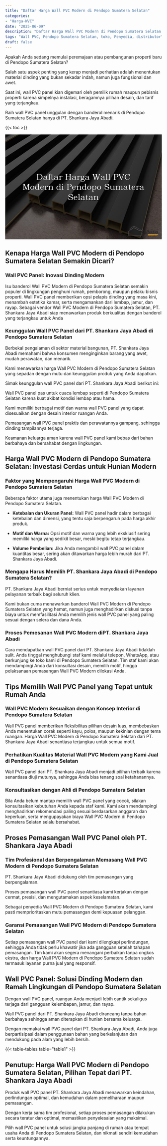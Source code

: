 ```yaml
---
title: "Daftar Harga Wall PVC Modern di Pendopo Sumatera Selatan"
categories: 
- "Harga-WVC"
date: "2025-06-09"
description: "Daftar Harga Wall PVC Modern di Pendopo Sumatera Selatan untuk hunian, office, dan ritel. Panel terbaik, variasi motif, pilihan warna elegan, beserta layanan penempatan ditangani oleh tim profesional dan garansi resmi!|Layanan penyediaan Wall PVC Modern di Pendopo Sumatera Selatan untuk kebutuhan rumah, kantor, atau ritel, beserta panel unggulan dan instalasi oleh tim berpengalaman serta garansi resmi.|Alternatif Wall PVC Modern di Pendopo Sumatera Selatan yang andal untuk hunian, office, serta gerai, bersama panel unggulan dan penempatan ditangani oleh tenaga ahli ahli serta jaminan resmi.|Penjualan Wall PVC Modern di Pendopo Sumatera Selatan untuk tempat tinggal, perkantoran, dan toko, dengan panel unggulan dan pemasangan oleh tim berpengalaman, lengkap dengan jaminan resmi.}"
tags: "Wall PVC, Pendopo Sumatera Selatan, toko, Penyedia, distributor"
draft: false
---
```


Apakah Anda sedang memulai peremajaan atau pembangunan properti baru di Pendopo Sumatera Selatan?

Salah satu aspek penting yang kerap menjadi perhatian adalah menentukan material dinding yang bukan sekadar indah, namun juga fungsional dan awet.

Saat ini, wall PVC panel kian digemari oleh pemilik rumah maupun pebisnis properti karena simpelnya instalasi, beragamnya pilihan desain, dan tarif yang terjangkau.

Raih wall PVC panel unggulan dengan banderol menarik di Pendopo Sumatera Selatan hanya di PT. Shankara Jaya Abadi.

{{< toc >}}

![Daftar Harga Wall PVC Modern di Pendopo Sumatera Selatan](/images/Harga-WVC/Daftar-Harga-Wall-PVC-Modern-di-Pendopo-Sumatera-Selatan.png)


## Kenapa Harga Wall PVC Modern di Pendopo Sumatera Selatan Semakin Dicari?

### Wall PVC Panel: Inovasi Dinding Modern

Isu banderol Wall PVC Modern di Pendopo Sumatera Selatan semakin populer di lingkungan penghuni rumah, pemborong, maupun pelaku bisnis properti. Wall PVC panel memberikan opsi pelapis dinding yang masa kini, menambah estetika kamar, serta mengamankan dari lembap, jamur, dan rayap. Sebagai vendor Wall PVC Modern di Pendopo Sumatera Selatan, PT. Shankara Jaya Abadi siap menawarkan produk berkualitas dengan banderol yang terjangkau untuk Anda

### Keunggulan Wall PVC Panel dari PT. Shankara Jaya Abadi di Pendopo Sumatera Selatan

Berbekal pengalaman di sektor material bangunan, PT. Shankara Jaya Abadi memahami bahwa konsumen menginginkan barang yang awet, mudah perawatan, dan menarik.

Kami menawarkan harga Wall PVC Modern di Pendopo Sumatera Selatan yang sepadan dengan mutu dan keunggulan produk yang Anda dapatkan.

Simak keunggulan wall PVC panel dari PT. Shankara Jaya Abadi berikut ini:

Wall PVC panel pas untuk cuaca lembap seperti di Pendopo Sumatera Selatan karena kuat akibat kondisi lembap atau hama.

Kami memiliki berbagai motif dan warna wall PVC panel yang dapat disesuaikan dengan desain interior ruangan Anda.

Pemasangan wall PVC panel praktis dan perawatannya gampang, sehingga dinding tampilannya terjaga.

Keamanan keluarga aman karena wall PVC panel kami bebas dari bahan berbahaya dan bersahabat dengan lingkungan.

## Harga Wall PVC Modern di Pendopo Sumatera Selatan: Investasi Cerdas untuk Hunian Modern

### Faktor yang Mempengaruhi Harga Wall PVC Modern di Pendopo Sumatera Selatan

Beberapa faktor utama juga menentukan harga Wall PVC Modern di Pendopo Sumatera Selatan.

- **Ketebalan dan Ukuran Panel:** Wall PVC panel hadir dalam berbagai ketebalan dan dimensi, yang tentu saja berpengaruh pada harga akhir produk.

- **Motif dan Warna:** Opsi motif dan warna yang lebih eksklusif sering memiliki harga yang sedikit besar, meski begitu tetap terjangkau.

- **Volume Pembelian:** Jika Anda mengambil wall PVC panel dalam kuantitas besar, sering akan ditawarkan harga lebih murah dari PT. Shankara Jaya Abadi.

### Mengapa Harus Memilih PT. Shankara Jaya Abadi di Pendopo Sumatera Selatan?

PT. Shankara Jaya Abadi berniat serius untuk menyediakan layanan pelayanan terbaik bagi seluruh klien.

Kami bukan cuma menawarkan banderol Wall PVC Modern di Pendopo Sumatera Selatan yang hemat, namun juga menghadirkan diskusi tanpa biaya untuk memfasilitasi Anda memilih jenis wall PVC panel yang paling sesuai dengan selera dan dana Anda.

### Proses Pemesanan Wall PVC Modern diPT. Shankara Jaya Abadi

Cara mendapatkan wall PVC panel dari PT. Shankara Jaya Abadi tidaklah sulit. Anda tinggal menghubungi staf kami melalui telepon, WhatsApp, atau berkunjung ke toko kami di Pendopo Sumatera Selatan. Tim staf kami akan mendampingi Anda dari konsultasi desain, memilih motif, hingga pelaksanaan pemasangan Wall PVC Modern dilokasi Anda.

## Tips Memilih Wall PVC Panel yang Tepat untuk Rumah Anda

### Wall PVC Modern Sesuaikan dengan Konsep Interior di Pendopo Sumatera Selatan

Wall PVC panel memberikan fleksibilitas pilihan desain luas, membebaskan Anda menentukan corak seperti kayu, polos, maupun kekinian dengan tema ruangan. Harga Wall PVC Modern di Pendopo Sumatera Selatan dari PT. Shankara Jaya Abadi senantiasa terjangkau untuk semua motif.

### Perhatikan Kualitas Material Wall PVC Modern yang Kami Jual di Pendopo Sumatera Selatan

Wall PVC panel dari PT. Shankara Jaya Abadi menjadi pilihan terbaik karena senantiasa diuji mutunya, sehingga Anda bisa tenang soal ketahanannya.

### Konsultasikan dengan Ahli di Pendopo Sumatera Selatan

Bila Anda belum mantap memilih wall PVC panel yang cocok, silakan konsultasikan kebutuhan Anda kepada staf kami. Kami akan mendampingi menghadirkan rekomendasi paling sesuai berdasarkan anggaran dan keperluan, serta mengupayakan biaya Wall PVC Modern di Pendopo Sumatera Selatan selalu bersahabat.

## Proses Pemasangan Wall PVC Panel oleh PT. Shankara Jaya Abadi

### Tim Profesional dan Berpengalaman Memasang Wall PVC Modern di Pendopo Sumatera Selatan

PT. Shankara Jaya Abadi didukung oleh tim pemasangan yang berpengalaman.

Proses pemasangan wall PVC panel senantiasa kami kerjakan dengan cermat, presisi, dan mengutamakan aspek keselamatan.

Sebagai penyedia Wall PVC Modern di Pendopo Sumatera Selatan, kami pasti memprioritaskan mutu pemasangan demi kepuasan pelanggan.

### Garansi Pemasangan Wall PVC Modern di Pendopo Sumatera Selatan

Setiap pemasangan wall PVC panel dari kami dilengkapi perlindungan, sehingga Anda tidak perlu khawatir jika ada gangguan setelah tahapan pemasangan. Tim kami akan segera menangani perbaikan tanpa ongkos ekstra, dan harga Wall PVC Modern di Pendopo Sumatera Selatan sudah termasuk layanan purna jual yang responsif.

## Wall PVC Panel: Solusi Dinding Modern dan Ramah Lingkungan di Pendopo Sumatera Selatan

Dengan wall PVC panel, ruangan Anda menjadi lebih cantik sekaligus terjaga dari gangguan kelembapan, jamur, dan rayap.

Wall PVC panel dari PT. Shankara Jaya Abadi dirancang tanpa bahan berbahaya sehingga aman diterapkan di hunian bersama keluarga.

Dengan memakai wall PVC panel dari PT. Shankara Jaya Abadi, Anda juga berpartisipasi dalam penggunaan bahan yang berkelanjutan dan mendukung pada alam yang lebih bersih.

{{< table-tables table="table1" >}}

## Penutup: Harga Wall PVC Modern di Pendopo Sumatera Selatan, Pilihan Tepat dari PT. Shankara Jaya Abadi

Produk wall PVC panel PT. Shankara Jaya Abadi menawarkan keindahan, perlindungan optimal, dan kemudahan dalam pemeliharaan maupun pemasangan.

Dengan kerja sama tim profesional, setiap proses pemasangan dilakukan secara teratur dan optimal, memastikan penyelesaian yang maksimal.

Pilih wall PVC panel untuk solusi jangka panjang di rumah atau tempat usaha Anda di Pendopo Sumatera Selatan, dan nikmati sendiri kemudahan serta keuntungannya.